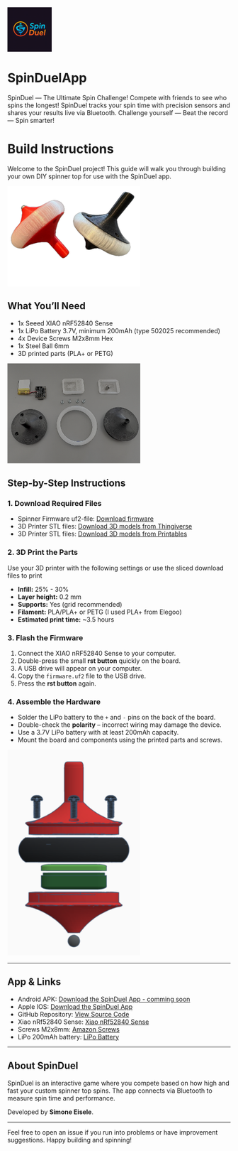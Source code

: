 <img src="images/appIcon.png" alt="Example Image" width="100"/> 

# SpinDuelApp
SpinDuel — The Ultimate Spin Challenge! Compete with friends to see who spins the longest! SpinDuel tracks your spin time with precision sensors and shares your results live via Bluetooth. Challenge yourself — Beat the record — Spin smarter!

# Build Instructions
Welcome to the SpinDuel project! This guide will walk you through building your own DIY spinner top for use with the SpinDuel app.

<img src="images/spinner_rbrw.png" alt="Example Image" width="300"/> 

## What You’ll Need
- 1x Seeed XIAO nRF52840 Sense  
- 1x LiPo Battery 3.7V, minimum 200mAh (type 502025 recommended)  
- 4x Device Screws M2x8mm Hex  
- 1x Steel Ball 6mm  
- 3D printed parts (PLA+ or PETG)  

<img src="images/spinner_parts.png" alt="Example Image" width="300"/> 

## Step-by-Step Instructions

### 1. Download Required Files
- Spinner Firmware uf2-file: [Download firmware](https://github.com/SmonSE/SpinDuelApp/tree/main/firmware)  
- 3D Printer STL files: [Download 3D models from Thingiverse](https://www.thingiverse.com/thing:7108494)
- 3D Printer STL files: [Download 3D models from Printables](https://www.printables.com/model/1374079-spinduel-diy-spinning-top-with-ios-android-app)

### 2. 3D Print the Parts

Use your 3D printer with the following settings or use the sliced download files to print
- **Infill:** 25% - 30%  
- **Layer height:** 0.2 mm  
- **Supports:** Yes (grid recommended)  
- **Filament:** PLA/PLA+ or PETG (I used PLA+ from Elegoo)
- **Estimated print time:** ~3.5 hours  

### 3. Flash the Firmware
1. Connect the XIAO nRF52840 Sense to your computer.  
2. Double-press the small **rst button** quickly on the board.  
3. A USB drive will appear on your computer.  
4. Copy the `firmware.uf2` file to the USB drive.
5. Press the **rst button** again.

### 4. Assemble the Hardware
- Solder the LiPo battery to the `+` and `-` pins on the back of the board.  
- Double-check the **polarity** – incorrect wiring may damage the device.  
- Use a 3.7V LiPo battery with at least 200mAh capacity.  
- Mount the board and components using the printed parts and screws.

<img src="images/assembly overview.png" alt="Example Image" width="300"/> 

---

## App & Links
- Android APK: [Download the SpinDuel App - comming soon](https://example.com/spinduel.apk)
- Apple IOS: [Download the SpinDuel App](https://apps.apple.com/app/id6749465246)
- GitHub Repository: [View Source Code](https://github.com/SmonSE/SpinDuelApp)
- Xiao nRf52840 Sense: [Xiao nRf52840 Sense](https://www.seeedstudio.com/Seeed-XIAO-BLE-Sense-nRF52840-p-5253.html)
- Screws M2x8mm: [Amazon Screws](https://www.amazon.de/dp/B012THI93G?ref=cm_sw_r_cso_cp_apin_dp_YSDDT776W2MJ7Y2KDNH1&ref_=cm_sw_r_cso_cp_apin_dp_YSDDT776W2MJ7Y2KDNH1&social_share=cm_sw_r_cso_cp_apin_dp_YSDDT776W2MJ7Y2KDNH1&th=1)
- LiPo 200mAh battery: [LiPo Battery](https://www.amazon.de/dp/B0CSS49XFG?ref=cm_sw_r_cso_cp_apin_dp_PTYF9ETNQ7S0J1P7GSTV&ref_=cm_sw_r_cso_cp_apin_dp_PTYF9ETNQ7S0J1P7GSTV&social_share=cm_sw_r_cso_cp_apin_dp_PTYF9ETNQ7S0J1P7GSTV)
---

## About SpinDuel
SpinDuel is an interactive game where you compete based on how high and fast your custom spinner top spins. The app connects via Bluetooth to measure spin time and performance.

Developed by **Simone Eisele**.

---

Feel free to open an issue if you run into problems or have improvement suggestions. Happy building and spinning!
